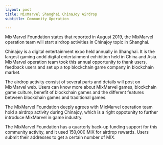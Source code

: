 ```yaml
---
layout: post
title: MixMarvel Shanghai ChinaJoy Airdrop
subtitle: Community Operation

---
```


MixMarvel Foundation states that reported in August 2019, the MixMarvel operation team will start airdrop activities in Chinajoy topic in Shanghai. 

Chinajoy is a digital entertainment expo held annually in Shanghai. It is the largest gaming andd digital entertainment exhibition held in China and Asia. MixMarvel operation team took this annual opportunity to thank users, feedback users and set up a top blockchain game company in blockchain market. 

The airdrop activity consist of several parts and details will post on MixMarvel web. Users can know more about MixMarvel games, blockchain game culture, benefit of blockchain games and the different features between blockchain games and traditional games. 

The MixMarvel Foundation deeply agrees with MixMarvel operation team hold a airdrop activity during Chinajoy, which is a right oppotunity to further introduce MixMarvel in game industry.

The MixMarvel Foundation has a quarterly back-up funding support for this community activity, and it used 150,000 MIX for airdrop rewards. Users submit their addresses to get a certain number of MIX.

